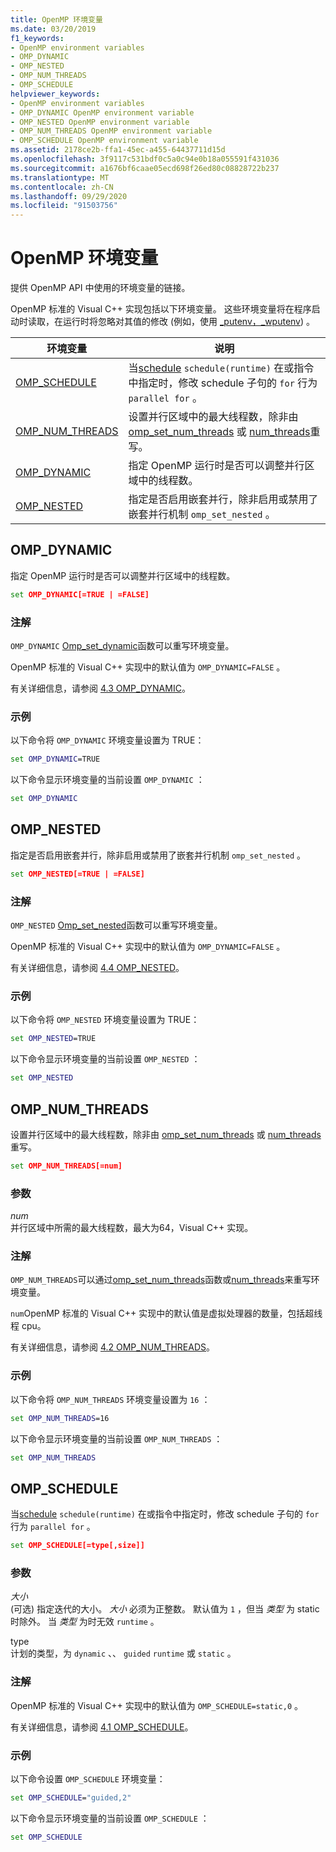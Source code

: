 ```yaml
---
title: OpenMP 环境变量
ms.date: 03/20/2019
f1_keywords:
- OpenMP environment variables
- OMP_DYNAMIC
- OMP_NESTED
- OMP_NUM_THREADS
- OMP_SCHEDULE
helpviewer_keywords:
- OpenMP environment variables
- OMP_DYNAMIC OpenMP environment variable
- OMP_NESTED OpenMP environment variable
- OMP_NUM_THREADS OpenMP environment variable
- OMP_SCHEDULE OpenMP environment variable
ms.assetid: 2178ce2b-ffa1-45ec-a455-64437711d15d
ms.openlocfilehash: 3f9117c531bdf0c5a0c94e0b18a055591f431036
ms.sourcegitcommit: a1676bf6caae05ecd698f26ed80c08828722b237
ms.translationtype: MT
ms.contentlocale: zh-CN
ms.lasthandoff: 09/29/2020
ms.locfileid: "91503756"
---
```

# <a name="openmp-environment-variables"></a>OpenMP 环境变量

提供 OpenMP API 中使用的环境变量的链接。

OpenMP 标准的 Visual C++ 实现包括以下环境变量。 这些环境变量将在程序启动时读取，在运行时将忽略对其值的修改 (例如，使用 [_putenv，_wputenv](../../../c-runtime-library/reference/putenv-wputenv.md)) 。

|环境变量|说明|
|--------------------|-----------|
|[OMP_SCHEDULE](#omp-schedule)|当[schedule](openmp-clauses.md#schedule) `schedule(runtime)` 在或指令中指定时，修改 schedule 子句的 `for` 行为 `parallel for` 。|
|[OMP_NUM_THREADS](#omp-num-threads)|设置并行区域中的最大线程数，除非由 [omp_set_num_threads](openmp-functions.md#omp-set-num-threads) 或 [num_threads](openmp-clauses.md#num-threads)重写。|
|[OMP_DYNAMIC](#omp-dynamic)|指定 OpenMP 运行时是否可以调整并行区域中的线程数。|
|[OMP_NESTED](#omp-nested)|指定是否启用嵌套并行，除非启用或禁用了嵌套并行机制 `omp_set_nested` 。|

## <a name="omp_dynamic"></a><a name="omp-dynamic"></a> OMP_DYNAMIC

指定 OpenMP 运行时是否可以调整并行区域中的线程数。

```cmd
set OMP_DYNAMIC[=TRUE | =FALSE]
```

### <a name="remarks"></a>注解

`OMP_DYNAMIC` [Omp_set_dynamic](openmp-functions.md#omp-set-dynamic)函数可以重写环境变量。

OpenMP 标准的 Visual C++ 实现中的默认值为 `OMP_DYNAMIC=FALSE` 。

有关详细信息，请参阅 [4.3 OMP_DYNAMIC](../4-environment-variables.md#43-omp_dynamic)。

### <a name="example"></a>示例

以下命令将 `OMP_DYNAMIC` 环境变量设置为 TRUE：

```cmd
set OMP_DYNAMIC=TRUE
```

以下命令显示环境变量的当前设置 `OMP_DYNAMIC` ：

```cmd
set OMP_DYNAMIC
```

## <a name="omp_nested"></a><a name="omp-nested"></a> OMP_NESTED

指定是否启用嵌套并行，除非启用或禁用了嵌套并行机制 `omp_set_nested` 。

```cmd
set OMP_NESTED[=TRUE | =FALSE]
```

### <a name="remarks"></a>注解

`OMP_NESTED` [Omp_set_nested](openmp-functions.md#omp-set-nested)函数可以重写环境变量。

OpenMP 标准的 Visual C++ 实现中的默认值为 `OMP_DYNAMIC=FALSE` 。

有关详细信息，请参阅 [4.4 OMP_NESTED](../4-environment-variables.md#44-omp_nested)。

### <a name="example"></a>示例

以下命令将 `OMP_NESTED` 环境变量设置为 TRUE：

```cmd
set OMP_NESTED=TRUE
```

以下命令显示环境变量的当前设置 `OMP_NESTED` ：

```cmd
set OMP_NESTED
```

## <a name="omp_num_threads"></a><a name="omp-num-threads"></a> OMP_NUM_THREADS

设置并行区域中的最大线程数，除非由 [omp_set_num_threads](openmp-functions.md#omp-set-num-threads) 或 [num_threads](openmp-clauses.md#num-threads)重写。

```cmd
set OMP_NUM_THREADS[=num]
```

### <a name="parameters"></a>参数

*num*<br/>
并行区域中所需的最大线程数，最大为64，Visual C++ 实现。

### <a name="remarks"></a>注解

`OMP_NUM_THREADS`可以通过[omp_set_num_threads](openmp-functions.md#omp-set-num-threads)函数或[num_threads](openmp-clauses.md#num-threads)来重写环境变量。

`num`OpenMP 标准的 Visual C++ 实现中的默认值是虚拟处理器的数量，包括超线程 cpu。

有关详细信息，请参阅 [4.2 OMP_NUM_THREADS](../4-environment-variables.md#42-omp_num_threads)。

### <a name="example"></a>示例

以下命令将 `OMP_NUM_THREADS` 环境变量设置为 `16` ：

```cmd
set OMP_NUM_THREADS=16
```

以下命令显示环境变量的当前设置 `OMP_NUM_THREADS` ：

```cmd
set OMP_NUM_THREADS
```

## <a name="omp_schedule"></a><a name="omp-schedule"></a> OMP_SCHEDULE

当[schedule](openmp-clauses.md#schedule) `schedule(runtime)` 在或指令中指定时，修改 schedule 子句的 `for` 行为 `parallel for` 。

```cmd
set OMP_SCHEDULE[=type[,size]]
```

### <a name="parameters"></a>参数

*大小*<br/>
 (可选) 指定迭代的大小。 *大小* 必须为正整数。 默认值为 `1` ，但当 *类型* 为 static 时除外。 当 *类型* 为时无效 `runtime` 。

type<br/>
计划的类型，为 `dynamic` 、、 `guided` `runtime` 或 `static` 。

### <a name="remarks"></a>注解

OpenMP 标准的 Visual C++ 实现中的默认值为 `OMP_SCHEDULE=static,0` 。

有关详细信息，请参阅 [4.1 OMP_SCHEDULE](../4-environment-variables.md#41-omp_schedule)。

### <a name="example"></a>示例

以下命令设置 `OMP_SCHEDULE` 环境变量：

```cmd
set OMP_SCHEDULE="guided,2"
```

以下命令显示环境变量的当前设置 `OMP_SCHEDULE` ：

```cmd
set OMP_SCHEDULE
```
